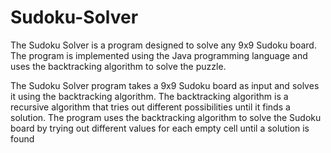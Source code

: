 # Sudoku-Solver
The Sudoku Solver is a program designed to solve any 9x9 Sudoku board. The program is implemented using the Java programming language and uses the backtracking algorithm to solve the puzzle.

The Sudoku Solver program takes a 9x9 Sudoku board as input and solves it using the backtracking algorithm. The backtracking algorithm is a recursive algorithm that tries out different possibilities until it finds a solution. The program uses the backtracking algorithm to solve the Sudoku board by trying out different values for each empty cell until a solution is found
